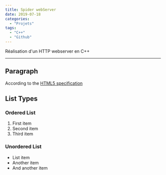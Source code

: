 ```yaml
---
title: Spider webServer
date: 2019-07-18
categories:
  - "Projets"
tags:
  - "C++"
  - "Github"
---
```


Réalisation d'un HTTP webserver en C++
<!--more-->
***

## Paragraph

According to the [HTML5 specification](https://www.w3.org/TR/html5/dom.html#elements) 

## List Types

### Ordered List

1. First item
2. Second item
3. Third item

### Unordered List

* List item
* Another item
* And another item
